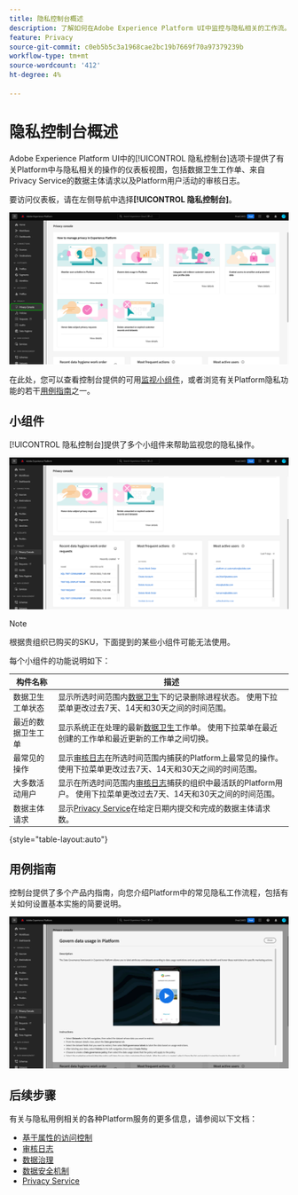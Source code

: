 ```yaml
---
title: 隐私控制台概述
description: 了解如何在Adobe Experience Platform UI中监控与隐私相关的工作流。
feature: Privacy
source-git-commit: c0eb5b5c3a1968cae2bc19b7669f70a97379239b
workflow-type: tm+mt
source-wordcount: '412'
ht-degree: 4%

---
```


# 隐私控制台概述

Adobe Experience Platform UI中的[!UICONTROL 隐私控制台]选项卡提供了有关Platform中与隐私相关的操作的仪表板视图，包括数据卫生工作单、来自Privacy Service的数据主体请求以及Platform用户活动的审核日志。

要访问仪表板，请在左侧导航中选择&#x200B;**[!UICONTROL 隐私控制台]**。

![图像显示在Platform UI的左侧导航中选择[!UICONTROL 隐私控制台]](../images/governance-privacy-security/privacy-console/left-nav.png)

在此处，您可以查看控制台提供的可用[监视小组件](#widgets)，或者浏览有关Platform隐私功能的若干[用例指南](#use-case-guides)之一。

## 小组件

[!UICONTROL 隐私控制台]提供了多个小组件来帮助监视您的隐私操作。

![图像显示在Platform UI的左侧导航中选择[!UICONTROL 隐私控制台]](../images/governance-privacy-security/privacy-console/widgets.png)

>[!NOTE]
>
>根据贵组织已购买的SKU，下面提到的某些小组件可能无法使用。

每个小组件的功能说明如下：

| 构件名称 | 描述 |
| --- | --- |
| 数据卫生工单状态 | 显示所选时间范围内[数据卫生](../../hygiene/home.md)下的记录删除进程状态。 使用下拉菜单更改过去7天、14天和30天之间的时间范围。 |
| 最近的数据卫生工单 | 显示系统正在处理的最新[数据卫生](../../hygiene/home.md)工作单。 使用下拉菜单在最近创建的工作单和最近更新的工作单之间切换。 |
| 最常见的操作 | 显示[审核日志](./audit-logs/overview.md)在所选时间范围内捕获的Platform上最常见的操作。 使用下拉菜单更改过去7天、14天和30天之间的时间范围。 |
| 大多数活动用户 | 显示在所选时间范围内[审核日志](./audit-logs/overview.md)捕获的组织中最活跃的Platform用户。 使用下拉菜单更改过去7天、14天和30天之间的时间范围。 |
| 数据主体请求 | 显示[Privacy Service](../../privacy-service/home.md)在给定日期内提交和完成的数据主体请求数。 |

{style="table-layout:auto"}

## 用例指南

控制台提供了多个产品内指南，向您介绍Platform中的常见隐私工作流程，包括有关如何设置基本实施的简要说明。

![图像显示在Platform UI的左侧导航中选择[!UICONTROL 隐私控制台]](../images/governance-privacy-security/privacy-console/use-case-guide.png)

## 后续步骤

有关与隐私用例相关的各种Platform服务的更多信息，请参阅以下文档：

* [基于属性的访问控制](../../access-control/abac/overview.md)
* [审核日志](./audit-logs/overview.md)
* [数据治理](../../data-governance/home.md)
* [数据安全机制](../../hygiene/home.md)
* [Privacy Service](../../privacy-service/home.md)

